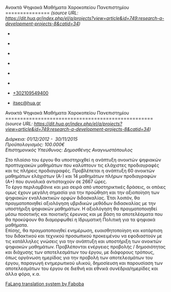 Ανοικτά Ψηφιακά Μαθήματα Χαροκοπείου Πανεπιστημίου
===============  *(source URL: https://dit.hua.gr/index.php/el/a/projects?view=article&id=749:research-a-development-projects-8&catid=34)*
                              

*   [](https://www.facebook.com/ditharokopio)
*   [](https://www.youtube.com/channel/UCEHkYirpXF1nSLxDCrfDZ4A)
*   [](https://www.linkedin.com/company/77699385)
*   [](https://www.instagram.com/dithua)

*   [](https://dit.hua.gr/index.php/el/a/projects)
*   [](https://dit.hua.gr/index.php/en/research/projects)

*   [+302109549400](tel:+302109549400)
*   [itsec@hua.gr](mailto:itsec@hua.gr)

Ανοικτά Ψηφιακά Μαθήματα Χαροκοπείου Πανεπιστημίου
==================================================  *(source URL: https://dit.hua.gr/index.php/el/a/projects?view=article&id=749:research-a-development-projects-8&catid=34)*

_Διάρκεια: 01/12/2012 -  30/11/2015_  
_Προϋπολογισμός: 100.000€_  
_Επιστημονικός Υπεύθυνος: Δημοσθένης Αναγνωστόπουλος_

Στο πλαίσιο του έργου θα υποστηριχθεί η ανάπτυξη ανοικτών ψηφιακών προπτυχιακών μαθημάτων που καλύπτουν τις ελάχιστες προδιαγραφές και τις πλήρεις προδιαγραφές. Προβλέπεται η ανάπτυξη 60 ανοικτών μαθημάτων ελάχιστων (Α-) και 14 μαθημάτων πλήρων προδιαγραφών (Α+) που συνολικά αντιστοιχούν σε 2667 ώρες.  
Το έργο περιλαμβάνιε και μια σειρά από υποστηρικτικές δράσεις, οι οπόιες ομως έχουν μεγάλη σημασία για την προώθηση και την αξιοποίηση των ψηφιακών εναλλακτικών ορφών διδασκαλίας. Έτσι λοιπόν, θα πραγματοποιηθεί αξιολόγηση υβριδικών μεθόδων διδασκαλίας με την υποστήριξη ψηφιακών μαθημάτων. Η αξιολόγηση θα πραγματοποιηθεί μέσω ποσοτικής και ποιοτικής έρευνας και με βάση τα αποτελέσματα που θα προκύψουν θα διαμορφωθεί η Ιδρυματική Πολιτική για τα ψηφιακά μαθήματα.  
Επίσης, θα πραγματοποιηθεί ενημέρωση, ευαισθητοποίηση και κατάρτιση του διδακτικού και τεχνικού προσωπικού προκειμένου να εφοδιαστούν με τις κατάλληλες γνώσεις για την ανάπτυξη και υποστήριξη των ανοικτών ψηφιακών μαθημάτων. Προβλέπονται ενέργειες προβολής / δημοσιότητας και διάχυσης των αποτελεσμάτων του έργου, με διάφορους τρόπους, όπως οργάνωση ημερίδας για την προβολή των αποτελεσμάτων του έργου, παραγωγή ενημερωτικού υλικού, δημοσίευση και παρουσίαση των αποτελεσμάτων του έργου σε διεθνή και εθνικά συνέδρια/ημερίδες και άλλα φόρα, κ.α.

[FaLang translation system by Faboba](http://www.faboba.com/ "Faboba : Création de composantJoomla")

[](https://dit.hua.gr/index.php/el/a/projects?view=article&id=749:research-a-development-projects-8&catid=34#)
